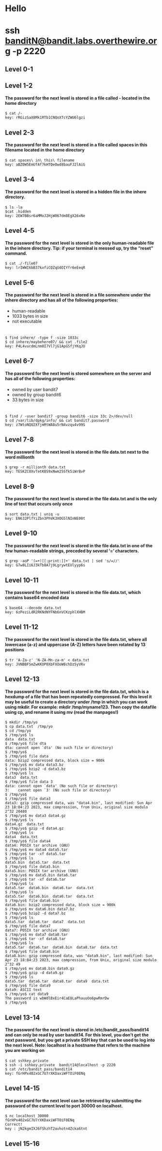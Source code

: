 # Hello

#  ssh banditN@bandit.labs.overthewire.org -p 2220

## Level 0-1 


## Level 1-2 
#### The password for the next level is stored in a file called - located in the home directory
    $ cat /-
    key: rRGizSaX8Mk1RTb1CNQoXTcYZWU6lgzi

## Level 2-3
#### The password for the next level is stored in a file called spaces in this filename located in the home directory
    $ cat spaces\ in\ this\ filename
    key: aBZ0W5EmUfAf7kHTQeOwd8bauFJ2lAiG

## Level 3-4
#### The password for the next level is stored in a hidden file in the inhere directory.
    $ ls -la
    $cat .hidden
    key: 2EW7BBsr6aMMoJ2HjW067dm8EgX26xNe

## Level 4-5
#### The password for the next level is stored in the only human-readable file in the inhere directory. Tip: if your terminal is messed up, try the “reset” command.
    $ cat ./-file07
    key: lrIWWI6bB37kxfiCQZqUdOIYfr6eEeqR

## Level 5-6
#### The password for the next level is stored in a file somewhere under the inhere directory and has all of the following properties:
 - human-readable
 - 1033 bytes in size
 - not executable
#
    $ find inhere/ -type f -size 1033c
    $ cd inhere/maybehere07/ && cat .file2
    key: P4L4vucdmLnm8I7Vl7jG1ApGSfjYKqJU

## Level 6-7
#### The password for the next level is stored somewhere on the server and has all of the following properties:
- owned by user bandit7
- owned by group bandit6
- 33 bytes in size
#
    $ find / -user bandit7 -group bandit6 -size 33c 2>/dev/null
    $ cd /var/lib/dpkg/info/ && cat bandit7.password
    key: z7WtoNQU2XfjmMtWA8u5rN4vzqu4v99S

## Level 7-8
#### The password for the next level is stored in the file data.txt next to the word millionth
    $ grep -r millionth data.txt
    key: TESKZC0XvTetK0S9xNwm25STk5iWrBvP

## Level 8-9
#### The password for the next level is stored in the file data.txt and is the only line of text that occurs only once
    $ sort data.txt | uniq -u
    key: EN632PlfYiZbn3PhVK3XOGSlNInNE00t

## Level 9-10
#### The password for the next level is stored in the file data.txt in one  of the few human-readable strings, preceded by several ‘=’ characters.

    $ grep -aoP '(=+)[[:print:]]+' data.txt | sed 's/=//'
    key: G7w8LIi6J3kTb8A7j9LgrywtEUlyyp6s

## Level 10-11
#### The password for the next level is stored in the file data.txt, which contains base64 encoded data
    $ base64 --decode data.txt
    key: 6zPeziLdR2RKNdNYFNb6nVCKzphlXHBM

## Level 11-12
#### The password for the next level is stored in the file data.txt, where all lowercase (a-z) and uppercase (A-Z) letters have been rotated by 13 positions
    $ tr 'A-Za-z' 'N-ZA-Mn-za-m' < data.txt
    key: JVNBBFSmZwKKOP0XbFXOoW8chDz5yVRv

## Level 12-13
#### The password for the next level is stored in the file data.txt, which is a hexdump of a file that has been repeatedly compressed. For this level it may be useful to create a directory under /tmp in which you can work using mkdir. For example: mkdir /tmp/myname123. Then copy the datafile using cp, and rename it using mv (read the manpages!)
    $ mkdir /tmp/yo
    $ cp data.txt  /tmp/yo
    $ cd /tmp/yo
    $ /tmp/yo$ ls
    data  data.txt
    $ /tmp/yo$ file dta
    dta: cannot open `dta' (No such file or directory)
    $ /tmp/yo$
    $ /tmp/yo$ file data
    data: bzip2 compressed data, block size = 900k
    $ /tmp/yo$ mv data data3.bz
    $ /tmp/yo$ bzip2 -d data3.bz
    $ /tmp/yo$ ls
    data3  data.txt
    $ /tmp/yo$ file data 3
    data: cannot open `data' (No such file or directory)
    3:    cannot open `3' (No such file or directory)
    $ /tmp/yo$
    $ /tmp/yo$ file data3
    data3: gzip compressed data, was "data4.bin", last modified: Sun Apr 23 18:04:23 2023, max compression, from Unix, original size modulo 2^32 20480
    $ /tmp/yo$ mv data3 data4.gz
    $ /tmp/yo$ ls
    data4.gz  data.txt
    $ /tmp/yo$ gzip -d data4.gz
    $ /tmp/yo$ ls
    data4  data.txt
    $ /tmp/yo$ file data4
    data4: POSIX tar archive (GNU)
    $ /tmp/yo$ mv data4 data5.tar
    $ /tmp/yo$ tar -xf data5.tar
    $ /tmp/yo$ ls
    data5.bin  data5.tar  data.txt
    $ /tmp/yo$ file data5.bin
    data5.bin: POSIX tar archive (GNU)
    $ /tmp/yo$ mv data5.bin data6.tar
    $ /tmp/yo$ tar -xf data6.tar
    $ /tmp/yo$ ls
    data5.tar  data6.bin  data6.tar  data.txt
    $ /tmp/yo$ ls
    data5.tar  data6.bin  data6.tar  data.txt
    $ /tmp/yo$ file data6.bin
    data6.bin: bzip2 compressed data, block size = 900k
    $ /tmp/yo$ mv data6.bin data7.bz
    $ /tmp/yo$ bzip2 -d data7.bz
    $ /tmp/yo$ ls
    data5.tar  data6.tar  data7  data.txt
    $ /tmp/yo$ file data7
    data7: POSIX tar archive (GNU)
    $ /tmp/yo$ mv data7 data8.tar
    $ /tmp/yo$ tar -xf data8.tar
    $ /tmp/yo$ ls
    data5.tar  data6.tar  data8.bin  data8.tar  data.txt
    $ /tmp/yo$ file data8.bin
    data8.bin: gzip compressed data, was "data9.bin", last modified: Sun Apr 23 18:04:23 2023, max compression, from Unix, original size modulo 2^32 49
    $ /tmp/yo$ mv data8.bin data9.gz
    $ /tmp/yo$ gzip -d data9.gz
    $ /tmp/yo$ ls
    data5.tar  data6.tar  data8.tar  data9  data.txt
    $ /tmp/yo$ file data9
    data9: ASCII text
    $ /tmp/yo$ cat data9
    The password is wbWdlBxEir4CaE8LaPhauuOo6pwRmrDw
    $ /tmp/yo$
## Level 13-14
#### The password for the next level is stored in /etc/bandit_pass/bandit14 and can only be read by user bandit14. For this level, you don’t get the next password, but you get a private SSH key that can be used to log into the next level. Note: localhost is a hostname that refers to the machine you are working on
    $ cat sshkey.private 
    $ ssh -i sshkey.private  bandit14@localhost -p 2220
    $ cat /etc/bandit_pass/bandit14
    key: fGrHPx402xGC7U7rXKDaxiWFTOiF0ENq

## Level 14-15
#### The password for the next level can be retrieved by submitting the password of the current level to port 30000 on localhost.
    $ nc localhost 30000
    fGrHPx402xGC7U7rXKDaxiWFTOiF0ENq
    Correct!
    key : jN2kgmIXJ6fShzhT2avhotn4Zcka6tnt

## Level 15-16






